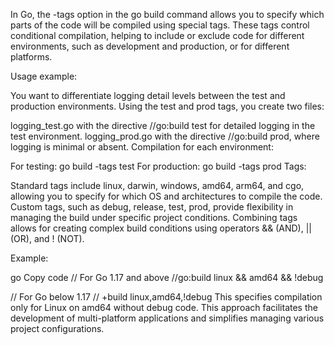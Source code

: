 In Go, the -tags option in the go build command allows you to specify which parts of the code will be compiled using special tags. These tags control conditional compilation, helping to include or exclude code for different environments, such as development and production, or for different platforms.

Usage example:

You want to differentiate logging detail levels between the test and production environments. Using the test and prod tags, you create two files:

logging_test.go with the directive //go:build test for detailed logging in the test environment.
logging_prod.go with the directive //go:build prod, where logging is minimal or absent.
Compilation for each environment:

For testing: go build -tags test
For production: go build -tags prod
Tags:

Standard tags include linux, darwin, windows, amd64, arm64, and cgo, allowing you to specify for which OS and architectures to compile the code.
Custom tags, such as debug, release, test, prod, provide flexibility in managing the build under specific project conditions.
Combining tags allows for creating complex build conditions using operators && (AND), || (OR), and ! (NOT).

Example:

go
Copy code
// For Go 1.17 and above
//go:build linux && amd64 && !debug

// For Go below 1.17
// +build linux,amd64,!debug
This specifies compilation only for Linux on amd64 without debug code. This approach facilitates the development of multi-platform applications and simplifies managing various project configurations.